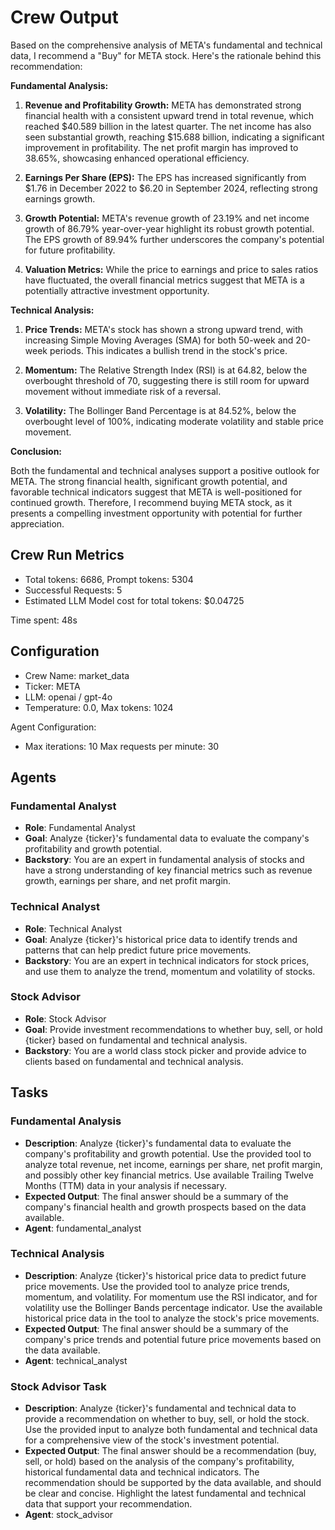 # Crew Output

Based on the comprehensive analysis of META's fundamental and technical data, I recommend a "Buy" for META stock. Here's the rationale behind this recommendation:

**Fundamental Analysis:**

1. **Revenue and Profitability Growth:** META has demonstrated strong financial health with a consistent upward trend in total revenue, which reached $40.589 billion in the latest quarter. The net income has also seen substantial growth, reaching $15.688 billion, indicating a significant improvement in profitability. The net profit margin has improved to 38.65%, showcasing enhanced operational efficiency.

2. **Earnings Per Share (EPS):** The EPS has increased significantly from $1.76 in December 2022 to $6.20 in September 2024, reflecting strong earnings growth.

3. **Growth Potential:** META's revenue growth of 23.19% and net income growth of 86.79% year-over-year highlight its robust growth potential. The EPS growth of 89.94% further underscores the company's potential for future profitability.

4. **Valuation Metrics:** While the price to earnings and price to sales ratios have fluctuated, the overall financial metrics suggest that META is a potentially attractive investment opportunity.

**Technical Analysis:**

1. **Price Trends:** META's stock has shown a strong upward trend, with increasing Simple Moving Averages (SMA) for both 50-week and 20-week periods. This indicates a bullish trend in the stock's price.

2. **Momentum:** The Relative Strength Index (RSI) is at 64.82, below the overbought threshold of 70, suggesting there is still room for upward movement without immediate risk of a reversal.

3. **Volatility:** The Bollinger Band Percentage is at 84.52%, below the overbought level of 100%, indicating moderate volatility and stable price movement.

**Conclusion:**

Both the fundamental and technical analyses support a positive outlook for META. The strong financial health, significant growth potential, and favorable technical indicators suggest that META is well-positioned for continued growth. Therefore, I recommend buying META stock, as it presents a compelling investment opportunity with potential for further appreciation.

## Crew Run Metrics

- Total tokens: 6686, Prompt tokens: 5304
- Successful Requests: 5
- Estimated LLM Model cost for total tokens: $0.04725

Time spent: 48s

## Configuration

- Crew Name: market_data
- Ticker: META
- LLM: openai / gpt-4o
- Temperature: 0.0, Max tokens: 1024

Agent Configuration:

- Max iterations: 10 Max requests per minute: 30

## Agents

### Fundamental Analyst

- **Role**: Fundamental Analyst
- **Goal**: Analyze {ticker}'s fundamental data to evaluate the company's profitability and growth potential.
- **Backstory**: You are an expert in fundamental analysis of stocks and have a strong understanding of key financial metrics such as revenue growth, earnings per share, and net profit margin.

### Technical Analyst

- **Role**: Technical Analyst
- **Goal**: Analyze {ticker}'s historical price data to identify trends and patterns that can help predict future price movements.
- **Backstory**: You are an expert in technical indicators for stock prices, and use them to analyze the trend, momentum and volatility of stocks.

### Stock Advisor

- **Role**: Stock Advisor
- **Goal**: Provide investment recommendations to whether buy, sell, or hold {ticker} based on fundamental and technical analysis.
- **Backstory**: You are a world class stock picker and provide advice to clients based on fundamental and technical analysis.

## Tasks

### Fundamental Analysis

- **Description**: Analyze {ticker}'s fundamental data to evaluate the company's profitability and growth potential. Use the provided tool to analyze total revenue, net income, earnings per share, net profit margin, and possibly other key financial metrics. Use available Trailing Twelve Months (TTM) data in your analysis if necessary.
- **Expected Output**: The final answer should be a summary of the company's financial health and growth prospects based on the data available.
- **Agent**: fundamental_analyst

### Technical Analysis

- **Description**: Analyze {ticker}'s historical price data to predict future price movements. Use the provided tool to analyze price trends, momentum, and volatility. For momentum use the RSI indicator, and for volatility use the Bollinger Bands percentage indicator. Use the available historical price data in the tool to analyze the stock's price movements.
- **Expected Output**: The final answer should be a summary of the company's price trends and potential future price movements based on the data available.
- **Agent**: technical_analyst

### Stock Advisor Task

- **Description**: Analyze {ticker}'s fundamental and technical data to provide a recommendation on whether to buy, sell, or hold the stock. Use the provided input to analyze both fundamental and technical data for a comprehensive view of the stock's investment potential.
- **Expected Output**: The final answer should be a recommendation (buy, sell, or hold) based on the analysis of the company's profitability, historical fundamental data and technical indicators. The recommendation should be supported by the data available, and should be clear and concise. Highlight the latest fundamental and technical data that support your recommendation.
- **Agent**: stock_advisor
